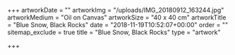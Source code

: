 +++
artworkDate = ""
artworkImg = "/uploads/IMG_20180912_163244.jpg"
artworkMedium = "Oil on Canvas"
artworkSize = "40 x 40 cm"
artworkTitle = "Blue Snow, Black Rocks"
date = "2018-11-19T10:52:07+00:00"
order = ""
sitemap_exclude = true
title = "Blue Snow, Black Rocks"
type = "artwork"

+++
